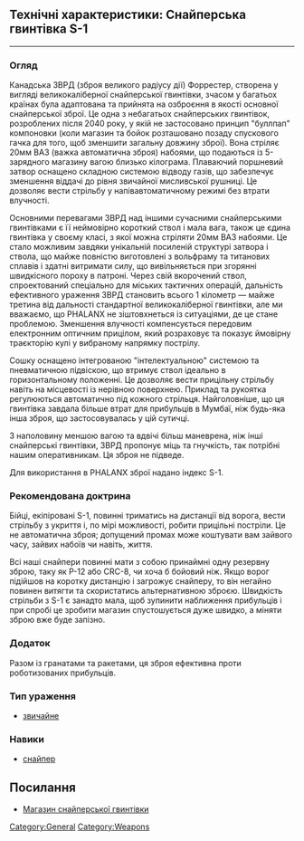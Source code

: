 ## Технічні характеристики: Снайперська гвинтівка S-1

------------------------------------------------------------------------

### Огляд

Канадська ЗВРД (зброя великого радіусу дії) Форрестер, створена у
вигляді великокаліберної снайперської гвинтівки, зчасом у багатьох
країнах була адаптована та прийнята на озброєння в якості основної
снайперської зброї. Це одна з небагатьох снайперських гвинтівок,
розроблених після 2040 року, у якій не застосовано принцип "буллпап"
компоновки (коли магазин та бойок розташовано позаду спускового гачка
для того, щоб зменшити загальну довжину зброї). Вона стріляє 20мм ВАЗ
(важка автоматична зброя) набоями, що подаються із 5-зарядного магазину
вагою близько кілограма. Плаваючий поршневий затвор оснащено складною
системою відводу газів, що забезпечує зменшення віддачі до рівня
звичайної мисливської рушниці. Це дозволяє вести стрільбу у
напівавтоматичному режимі без втрати влучності.

Основними перевагами ЗВРД над іншими сучасними снайперськими гвинтівками
є її неймовірно короткий ствол і мала вага, також це єдина гвинтівка у
своєму класі, з якої можна стріляти 20мм ВАЗ набоями. Це стало можливим
завдяки унікальній посиленій структурі затвора і ствола, що майже
повністю виготовлені з вольфраму та титанових сплавів і здатні витримати
силу, що вивільняється при згорянні швидкісного пороху в патроні. Через
свій вкорочений ствол, спроектований спеціально для міських тактичних
операцій, дальність ефективного ураження ЗВРД становить всього 1
кілометр — майже третина від дальності стандартної великокаліберної
гвинтівки, але ми вважаємо, що PHALANX не зіштовхнеться із ситуаціями,
де це стане проблемою. Зменшення влучності компенсується передовим
електронним оптичним прицілом, який розраховує та показує ймовірну
траєкторію кулі у вибраному напрямку пострілу.

Сошку оснащено інтегрованою "інтелектуальною" системою та пневматичною
підвіскою, що втримує ствол ідеально в горизонтальному положенні. Це
дозволяє вести прицільну стрільбу навіть на місцевості із нерівною
поверхнею. Приклад та рукоятка регулюються автоматично під кожного
стрільця. Найголовніше, що ця гвинтівка завдала більше втрат для
прибульців в Мумбаї, ніж будь-яка інша зброя, що застосовувалась у цій
сутичці.

З наполовину меншою вагою та вдвічі більш маневрена, ніж інші
снайперські гвинтівки, ЗВРД пропонує міць та гнучкість, так потрібні
нашим оперативникам. Ця зброя не підведе.

Для використання в PHALANX зброї надано індекс S-1.

### Рекомендована доктрина

Бійці, екіпіровані S-1, повинні триматись на дистанції від ворога, вести
стрільбу з укриття і, по мірі можливості, робити прицільні постріли. Це
не автоматична зброя; допущений промах може коштувати вам зайвого часу,
зайвих набоїв чи навіть, життя.

Всі наші снайпери повинні мати з собою принаймні одну резервну зброю,
таку як P-12 або CRC-8, чи хоча б бойовий ніж. Якщо ворог підійшов на
коротку дистанцію і загрожує снайперу, то він негайно повинен витягти та
скористатись альтернативною зброєю. Швидкість стрільби з S-1 є занадто
мала, щоб зупинити наближення прибульців і при спробі це зробити магазин
спустошується дуже швидко, а міняти зброю вже буде запізно.

### Додаток

Разом із гранатами та ракетами, ця зброя ефективна проти роботизованих
прибульців.

### Тип ураження

- [звичайне](Ураження/звичайне "wikilink")

### Навики

- [снайпер](Навики/снайпер "wikilink")

## Посилання

- [Магазин снайперської
  гвинтівки](Translation:Sniper_mag_txt/uk "wikilink")

[Category:General](Category:General "wikilink")
[Category:Weapons](Category:Weapons "wikilink")